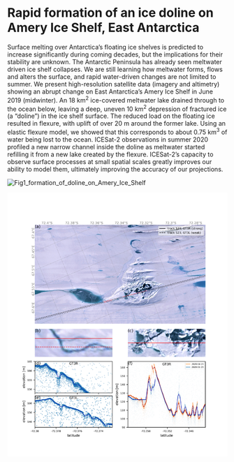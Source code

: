 # Rapid formation of an ice doline on Amery Ice Shelf, East Antarctica

Surface melting over Antarctica’s floating ice shelves is predicted to increase significantly
during coming decades, but the implications for their stability are unknown. The Antarctic 
Peninsula has already seen meltwater driven ice shelf collapses. We are still learning how 
meltwater forms, flows and alters the surface, and rapid water-driven changes are not limited to 
summer. We present high-resolution satellite data (imagery and altimetry) showing an abrupt 
change on East Antarctica’s Amery Ice Shelf in June 2019 (midwinter). An 18 km<sup>2</sup> ice-covered 
meltwater lake drained through to the ocean below, leaving a deep, uneven 10 km<sup>2</sup> depression of 
fractured ice (a “doline”) in the ice shelf surface. The reduced load on the floating ice resulted in 
flexure, with uplift of over 20 m around the former lake. Using an elastic flexure model, we 
showed that this corresponds to about 0.75 km<sup>3</sup> of water being lost to the ocean. ICESat-2 
observations in summer 2020 profiled a new narrow channel inside the doline as meltwater 
started refilling it from a new lake created by the flexure. ICESat-2’s capacity to observe surface 
processes at small spatial scales greatly improves our ability to model them, ultimately 
improving the accuracy of our projections.

![Fig1_formation_of_doline_on_Amery_Ice_Shelf](figs/Fig1_formation_of_doline_on_Amery_Ice_Shelf.jpg)

![Fig3_first_melt_season_after_doline_formation](figs/Fig3_first_melt_season_after_doline_formation.jpg) 
